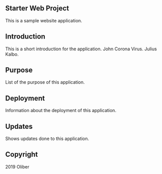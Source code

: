 ## Starter Web Project

This is a sample website application.

## Introduction

This is a short introduction for the application.
John Corona Virus.
Julius Kalbo.

## Purpose

List of the purpose of this application.

## Deployment

Information about the deployment of this application.

## Updates

Shows updates done to this application.

## Copyright

2019 Oliber